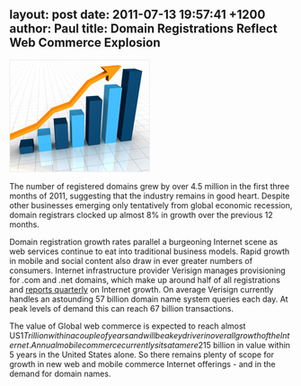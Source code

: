 layout: post
date: 2011-07-13 19:57:41 +1200
author: Paul
title: Domain Registrations Reflect Web Commerce Explosion
----

![growth.jpg](/media/2011-07-13-growth.jpg)

The number of registered domains grew by over 4.5 million in the first three months of 2011, suggesting that the industry remains in good heart. Despite other businesses emerging only tentatively from global economic recession, domain registrars clocked up almost 8% in growth over the previous 12 months.

Domain registration growth rates parallel a burgeoning Internet scene as web services continue to eat into traditional business models. Rapid growth in mobile and social content also draw in ever greater numbers of consumers. Internet infrastructure provider Verisign manages provisioning for .com and .net domains, which make up around half of all registrations and [reports quarterly](http://www.verisigninc.com/en_US/why-verisign/research-trends/domain-name-industry-brief/index.xhtml) on Internet growth. On average Verisign currently handles an astounding 57 billion domain name system queries each day. At peak levels of demand this can reach 67 billion transactions.

The value of Global web commerce is expected to reach almost US$1 Trillion within a couple of years and will be a key driver in overall growth of the Internet. Annual mobile commerce currently sits at a mere 2% of consumer sales transactions, but is expected to grow to US$15 billion in value within 5 years in the United States alone. So there remains plenty of scope for growth in new web and mobile commerce Internet offerings - and in the demand for domain names.
